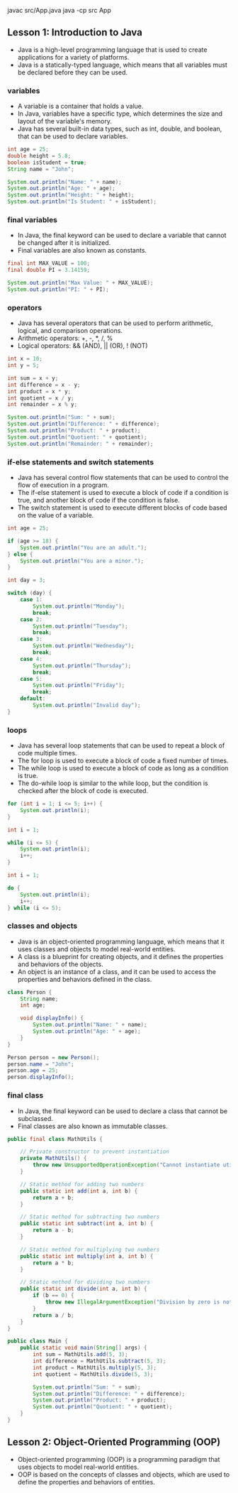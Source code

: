 javac src/App.java
java -cp src App

## Lesson 1: Introduction to Java

- Java is a high-level programming language that is used to create applications for a variety of platforms.
- Java is a statically-typed language, which means that all variables must be declared before they can be used.

### variables

- A variable is a container that holds a value.
- In Java, variables have a specific type, which determines the size and layout of the variable's memory.
- Java has several built-in data types, such as int, double, and boolean, that can be used to declare variables.

```java
int age = 25;
double height = 5.8;
boolean isStudent = true;
String name = "John";

System.out.println("Name: " + name);
System.out.println("Age: " + age);
System.out.println("Height: " + height);
System.out.println("Is Student: " + isStudent);
```

### final variables

- In Java, the final keyword can be used to declare a variable that cannot be changed after it is initialized.
- Final variables are also known as constants.

```java
final int MAX_VALUE = 100;
final double PI = 3.14159;

System.out.println("Max Value: " + MAX_VALUE);
System.out.println("PI: " + PI);
```

### operators

- Java has several operators that can be used to perform arithmetic, logical, and comparison operations.
- Arithmetic operators: +, -, \*, /, %
- Logical operators: && (AND), || (OR), ! (NOT)

```java
int x = 10;
int y = 5;

int sum = x + y;
int difference = x - y;
int product = x * y;
int quotient = x / y;
int remainder = x % y;

System.out.println("Sum: " + sum);
System.out.println("Difference: " + difference);
System.out.println("Product: " + product);
System.out.println("Quotient: " + quotient);
System.out.println("Remainder: " + remainder);
```

### if-else statements and switch statements

- Java has several control flow statements that can be used to control the flow of execution in a program.
- The if-else statement is used to execute a block of code if a condition is true, and another block of code if the condition is false.
- The switch statement is used to execute different blocks of code based on the value of a variable.

```java
int age = 25;

if (age >= 18) {
    System.out.println("You are an adult.");
} else {
    System.out.println("You are a minor.");
}
```

```java
int day = 3;

switch (day) {
    case 1:
        System.out.println("Monday");
        break;
    case 2:
        System.out.println("Tuesday");
        break;
    case 3:
        System.out.println("Wednesday");
        break;
    case 4:
        System.out.println("Thursday");
        break;
    case 5:
        System.out.println("Friday");
        break;
    default:
        System.out.println("Invalid day");
}
```

### loops

- Java has several loop statements that can be used to repeat a block of code multiple times.
- The for loop is used to execute a block of code a fixed number of times.
- The while loop is used to execute a block of code as long as a condition is true.
- The do-while loop is similar to the while loop, but the condition is checked after the block of code is executed.

```java
for (int i = 1; i <= 5; i++) {
    System.out.println(i);
}
```

```java
int i = 1;

while (i <= 5) {
    System.out.println(i);
    i++;
}
```

```java
int i = 1;

do {
    System.out.println(i);
    i++;
} while (i <= 5);
```

### classes and objects

- Java is an object-oriented programming language, which means that it uses classes and objects to model real-world entities.
- A class is a blueprint for creating objects, and it defines the properties and behaviors of the objects.
- An object is an instance of a class, and it can be used to access the properties and behaviors defined in the class.

```java
class Person {
    String name;
    int age;

    void displayInfo() {
        System.out.println("Name: " + name);
        System.out.println("Age: " + age);
    }
}

Person person = new Person();
person.name = "John";
person.age = 25;
person.displayInfo();
```

### final class

- In Java, the final keyword can be used to declare a class that cannot be subclassed.
- Final classes are also known as immutable classes.

```java
public final class MathUtils {

    // Private constructor to prevent instantiation
    private MathUtils() {
        throw new UnsupportedOperationException("Cannot instantiate utility class");
    }

    // Static method for adding two numbers
    public static int add(int a, int b) {
        return a + b;
    }

    // Static method for subtracting two numbers
    public static int subtract(int a, int b) {
        return a - b;
    }

    // Static method for multiplying two numbers
    public static int multiply(int a, int b) {
        return a * b;
    }

    // Static method for dividing two numbers
    public static int divide(int a, int b) {
        if (b == 0) {
            throw new IllegalArgumentException("Division by zero is not allowed.");
        }
        return a / b;
    }
}

public class Main {
    public static void main(String[] args) {
        int sum = MathUtils.add(5, 3);
        int difference = MathUtils.subtract(5, 3);
        int product = MathUtils.multiply(5, 3);
        int quotient = MathUtils.divide(5, 3);

        System.out.println("Sum: " + sum);
        System.out.println("Difference: " + difference);
        System.out.println("Product: " + product);
        System.out.println("Quotient: " + quotient);
    }
}

```

## Lesson 2: Object-Oriented Programming (OOP)

- Object-oriented programming (OOP) is a programming paradigm that uses objects to model real-world entities.
- OOP is based on the concepts of classes and objects, which are used to define the properties and behaviors of entities.
